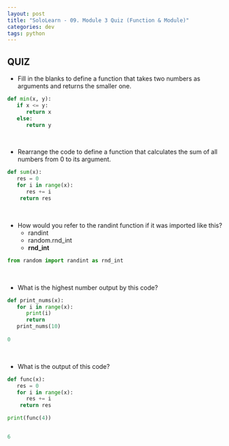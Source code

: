 ```yaml
---
layout: post
title: "SoloLearn - 09. Module 3 Quiz (Function & Module)"
categories: dev
tags: python
---
```


## QUIZ

- Fill in the blanks to define a function that takes two numbers as arguments and returns the smaller one.

```python
def min(x, y):
   if x <= y:
      return x
   else:
      return y
```

<br>

- Rearrange the code to define a function that calculates the sum of all numbers from 0 to its argument.

```python
def sum(x):
   res = 0
   for i in range(x):
      res += i
	return res
```

<br>

- How would you refer to the randint function if it was imported like this?
  - randint
  - random.rnd_int
  - **rnd_int**

```python
from random import randint as rnd_int
```

<br>

- What is the highest number output by this code?

```python
def print_nums(x):
   for i in range(x):
      print(i)
      return
   print_nums(10)
   
0
```

<br>

- What is the output of this code?

```python
def func(x):
   res = 0
   for i in range(x):
      res += i
	return res

print(func(4))


6
```

<br>